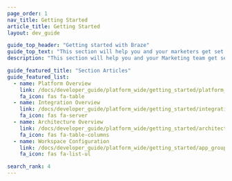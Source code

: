 ```yaml
---
page_order: 1
nav_title: Getting Started
article_title: Getting Started
layout: dev_guide

guide_top_header: "Getting started with Braze"
guide_top_text: "This section will help you and your marketers get set up and ready to use Braze to create strong, lasting bonds between you and your customers. By now, you should have had some sort of kick-off communication with teams at Braze. <br> <br> This guide can both supplement fully-guided onboarding and advise on onboarding actions you can take on your own."
description: "This section will help you and your Marketing team get set up and ready to use Braze to create strong, lasting bonds between you and your customers! This guide is tailored to both supplement fully-guided onboarding and advise on onboarding actions you can take on your own."

guide_featured_title: "Section Articles"
guide_featured_list:
  - name: Platform Overview
    link: /docs/developer_guide/platform_wide/getting_started/platform_overview/
    fa_icon: fas fa-table
  - name: Integration Overview
    link: /docs/developer_guide/platform_wide/getting_started/integration_overview/
    fa_icon: fas fa-server
  - name: Architecture Overview
    link: /docs/developer_guide/platform_wide/getting_started/architecture_overview/
    fa_icon: fas fa-table-columns
  - name: Workspace Configuration
    link: /docs/developer_guide/platform_wide/getting_started/app_group_configuration/
    fa_icon: fas fa-list-ul

search_rank: 4
---
```


<br><br>
